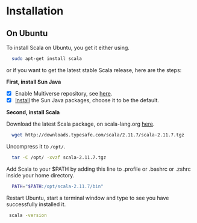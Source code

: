 # Installation

## On Ubuntu

To install Scala on Ubuntu, you get it either using.

```bash
  sudo apt-get install scala
```

or if you want to get the latest stable Scala release, here are the steps:

**First, install Sun Java**

- [x] Enable Multiverse repository, see [here](https://help.ubuntu.com/community/Repositories/Ubuntu).
- [x] [Install](https://help.ubuntu.com/community/Java) the Sun Java packages, choose it to be the default.

**Second, install Scala**

Download the latest Scala package, on scala-lang.org [here](http://www.scala-lang.org/download/).

```bash
  wget http://downloads.typesafe.com/scala/2.11.7/scala-2.11.7.tgz
```

Uncompress it to `/opt/`.

```bash
  tar -C /opt/ -xvzf scala-2.11.7.tgz
```

Add Scala to your $PATH by adding this line to .profile or .bashrc or .zshrc inside your home directory.

```bash
  PATH="$PATH:/opt/scala-2.11.7/bin"
```

Restart Ubuntu, start a terminal window and type to see you have successfully installed it.

```bash
 scala -version
```
